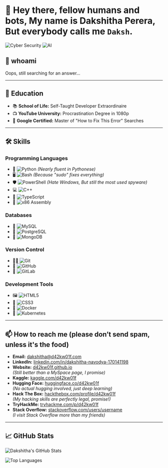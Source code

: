 # 👋 Hey there, fellow humans and bots, My name is Dakshitha Perera, But everybody calls me `Daksh`.

![Cyber Security](https://img.shields.io/badge/Cyber%20Security-Definitely_Trustworthy-blue)
![AI](https://img.shields.io/badge/AI-Totally_Not_Sentient-green)

## 🚀 whoami
Oops, still searching for an answer...  

---

## 🏫 Education
- 📚 **School of Life:** Self-Taught Developer Extraordinaire  
- 📺 **YouTube University:** Procrastination Degree in 1080p  
- 📖 **Google Certified:** Master of "How to Fix This Error" Searches

---

## 🛠️ Skills

### **Programming Languages**
- 🐍 ![Python](https://img.shields.io/badge/Python-4.8%20%2F%205.0-blue) *(Nearly fluent in Pythonese)*
- 🖥️ ![Bash](https://img.shields.io/badge/Bash-5.0-green) *(Because "sudo" fixes everything)*
- 🛡️ ![PowerShell](https://img.shields.io/badge/PowerShell-7.2-blue) *(Hate Windows, But still the most used spyware)*
- 💻 ![C++](https://img.shields.io/badge/C++-4.0%20%2F%205.0-blueviolet)
- 👾 ![TypeScript](https://img.shields.io/badge/TypeScript-4.5-blue)
- 🤖 ![x86 Assembly](https://img.shields.io/badge/x86_Assembly-1.0-lightgrey)

### **Databases** 
- 🐬 ![MySQL](https://img.shields.io/badge/MySQL-8.0-blue)
- 🐘 ![PostgreSQL](https://img.shields.io/badge/PostgreSQL-13.3-blue) 
- 🍃 ![MongoDB](https://img.shields.io/badge/MongoDB-4.4-green) 

### **Version Control** 
- 🧑‍💻 ![Git](https://img.shields.io/badge/Git-2.30.0-orange) 
- 🤖 ![GitHub](https://img.shields.io/badge/GitHub-1.0-lightgrey)
- 🦊 ![GitLab](https://img.shields.io/badge/GitLab-13.0-orange) 

### **Development Tools**
- 🖼️ ![HTML5](https://img.shields.io/badge/HTML5-5.0-E34F26) 
- 🎨 ![CSS3](https://img.shields.io/badge/CSS3-3.0-1572B6) 
- 🐳 ![Docker](https://img.shields.io/badge/Docker-20.10-blue)
- 🚢 ![Kubernetes](https://img.shields.io/badge/Kubernetes-1.20-blue) 

---

## 📫 How to reach me (please don’t send spam, unless it's the food)
- **Email:** [dakshitha@d42kw01f.com](mailto:dakshitha@d42kw01f.com)
- **LinkedIn:** [linkedin.com/in/dakshitha-navodya-170141198](https://www.linkedin.com/in/dakshitha-navodya-170141198/)
- **Website:** [d42kw01f.github.io](https://d42kw01f.github.io/)  
  *(Still better than a MySpace page, I promise)*
- **Kaggle:** [kaggle.com/d42kw01f](#)
- **Hugging Face:** [huggingface.co/d42kw01f](https://huggingface.co/d42kw01f)  
  *(No actual hugging involved, just deep learning)*  
- **Hack The Box:** [hackthebox.com/profile/d42kw01f](#)  
  *(My hacking skills are perfectly legal, promise!)*
- **TryHackMe:** [tryhackme.com/p/d42kw01f](#)
- **Stack Overflow:** [stackoverflow.com/users/username](#)  
  *(I visit Stack Overflow more than my friends)*

---

## 📈 GitHub Stats

![Dakshitha's GitHub Stats](https://github-readme-stats.vercel.app/api?username=d42kw01f&show_icons=true&theme=radical)

![Top Languages](https://github-readme-stats.vercel.app/api/top-langs/?username=d42kw01f&layout=compact&theme=radical)

